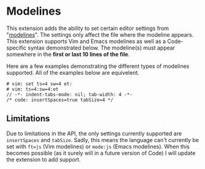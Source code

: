 # Modelines
This extension adds the ability to set certain editor settings from "[modelines](http://vim.wikia.com/wiki/Modeline_magic)". The settings only affect the file where the modeline appears. This extension supports Vim and Emacs modelines as well as a Code-specific syntax demonstrated below. The modeline(s) must appear somewhere in the **first or last 10 lines of the file**.

Here are a few examples demonstrating the different types of modelines supported. All of the examples below are equivelent.
```
# vim: set ts=4 sw=4 et:
# vim: ts=4:sw=4:et
// -*- indent-tabs-mode: nil; tab-width: 4 -*-
/* code: insertSpaces=true tabSize=4 */
```

## Limitations
Due to limitations in the API, the only settings currently supported are `insertSpaces` and `tabSize`.
Sadly, this means the language can't currently be set with `ft=js` (Vim modelines) or `mode:js` (Emacs modelines).
When this becomes possible (as it surely will in a future version of Code) I will update the extension to add support.
